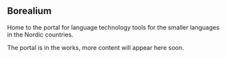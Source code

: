 ## Borealium

Home to the portal for language technology tools for the smaller languages in the Nordic countries.

The portal is in the works, more content will appear here soon.
